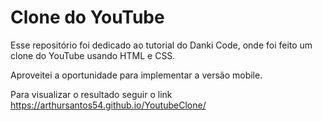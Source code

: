 # Clone do YouTube
Esse repositório foi dedicado ao tutorial do Danki Code, onde foi feito um clone do YouTube usando HTML e CSS.


Aproveitei a oportunidade para implementar a versão mobile.

Para visualizar o resultado seguir o link <https://arthursantos54.github.io/YoutubeClone/>